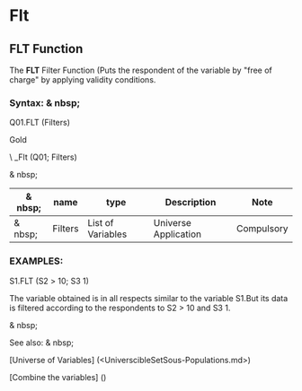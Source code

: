 # Flt

## FLT Function

The **FLT** Filter Function (Puts the respondent of the variable by "free of charge" by applying validity conditions.

### Syntax: & nbsp;

Q01.FLT (Filters)

Gold

\ _Flt (Q01; Filters)

& nbsp;

| & nbsp; | **name** | **type** | **Description** | **Note** |
| --- | --- | --- | --- | --- |
| & nbsp; | Filters | List of Variables | Universe Application | Compulsory |

### EXAMPLES:

S1.FLT (S2 ​​\> 10; S3 1)

The variable obtained is in all respects similar to the variable S1.But its data is filtered according to the respondents to S2 \> 10 and S3 1.

& nbsp;

See also: & nbsp;

[Universe of Variables] (<UniverscibleSetSous-Populations.md>)

[Combine the variables] (<combine thevariables1.md>)